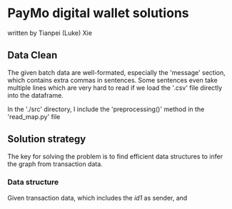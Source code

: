 # PayMo digital wallet solutions
   written by Tianpei (Luke) Xie

## Data Clean
The given batch data are well-formated, especially the 'message' section, which contains extra commas in sentences. Some sentences even take multiple lines which are very hard to read if we load the '.csv' file directly into the dataframe. 

In the './src' directory, I include the 'preprocessing()' method in the 'read\_map.py' file


## Solution strategy
The key for solving the problem is to find efficient data structures to infer the graph from transaction data.  



### Data structure
Given transaction data, which includes the _id1_ as sender, and 

